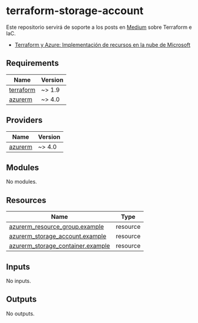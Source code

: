 # terraform-storage-account

Este repositorio servirá de soporte a los posts en [Medium](https://medium.com/@jamieynonan) sobre Terraform e IaC.
- [Terraform y Azure: Implementación de recursos en la nube de Microsoft](https://medium.com/@jamieynonan/terraform-y-azure-implementacion-de-recursos-en-la-nube-de-microsoft-27ea87c1049c)

<!-- BEGIN_TF_DOCS -->
## Requirements

| Name | Version |
|------|---------|
| <a name="requirement_terraform"></a> [terraform](#requirement\_terraform) | ~> 1.9 |
| <a name="requirement_azurerm"></a> [azurerm](#requirement\_azurerm) | ~> 4.0 |

## Providers

| Name | Version |
|------|---------|
| <a name="provider_azurerm"></a> [azurerm](#provider\_azurerm) | ~> 4.0 |

## Modules

No modules.

## Resources

| Name | Type |
|------|------|
| [azurerm_resource_group.example](https://registry.terraform.io/providers/hashicorp/azurerm/latest/docs/resources/resource_group) | resource |
| [azurerm_storage_account.example](https://registry.terraform.io/providers/hashicorp/azurerm/latest/docs/resources/storage_account) | resource |
| [azurerm_storage_container.example](https://registry.terraform.io/providers/hashicorp/azurerm/latest/docs/resources/storage_container) | resource |

## Inputs

No inputs.

## Outputs

No outputs.
<!-- END_TF_DOCS -->